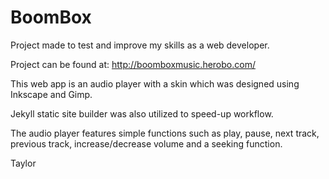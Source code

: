 # BoomBox

Project made to test and improve my skills as a web developer.

Project can be found at: http://boomboxmusic.herobo.com/

This web app is an audio player with a skin which was designed using Inkscape and Gimp.

Jekyll static site builder was also utilized to speed-up workflow.

The audio player features simple functions such as play, pause, next track, previous track, increase/decrease volume and a seeking function.


Taylor
